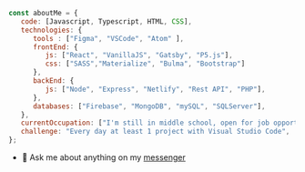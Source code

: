 ```javascript
const aboutMe = {
   code: [Javascript, Typescript, HTML, CSS],
   technologies: {
      tools : ["Figma", "VSCode", "Atom" ],
      frontEnd: {
         js: ["React", "VanillaJS", "Gatsby", "P5.js"],
         css: ["SASS","Materialize", "Bulma", "Bootstrap"]
      },
      backEnd: {
         js: ["Node", "Express", "Netlify", "Rest API", "PHP"],
      },
      databases: ["Firebase", "MongoDB", "mySQL", "SQLServer"],
   },
   currentOccupation: ["I'm still in middle school, open for job opportunities"],
   challenge: "Every day at least 1 project with Visual Studio Code",
};
```
- 💬 Ask me about anything on my [messenger](https://www.messenger.com/t/acotamuwas)
<!--
**kubo550/kubo550** is a ✨ _special_ ✨ repository because its `README.md` (this file) appears on your GitHub profile.

Here are some ideas to get you started:

- 🔭 I’m currently working on ...
- 🌱 I’m currently learning ...
- 👯 I’m looking to collaborate on ...
- 🤔 I’m looking for help with ...
- 💬 Ask me about ...
- 📫 How to reach me: ...
- 😄 Pronouns: ...
- ⚡ Fun fact: ...
-->

